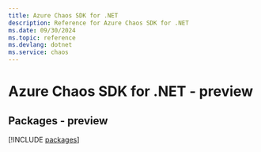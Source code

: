 ```yaml
---
title: Azure Chaos SDK for .NET
description: Reference for Azure Chaos SDK for .NET
ms.date: 09/30/2024
ms.topic: reference
ms.devlang: dotnet
ms.service: chaos
---
```

# Azure Chaos SDK for .NET - preview
## Packages - preview
[!INCLUDE [packages](chaos-index.md)]